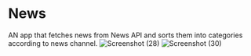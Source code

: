 # News
AN app that fetches news from News API and sorts them into categories according to news channel.
![Screenshot (28)](https://user-images.githubusercontent.com/65007100/179031333-f5cdfd13-3c3d-40fb-be05-c389613880c6.png)
![Screenshot (30)](https://user-images.githubusercontent.com/65007100/179031361-3411dc3a-08f8-46eb-ae67-d722c997083e.png)
